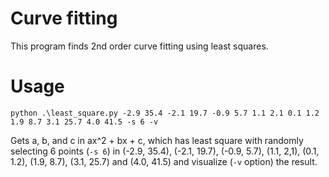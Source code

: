 # Curve fitting

This program finds 2nd order curve fitting using least squares.

# Usage

```
python .\least_square.py -2.9 35.4 -2.1 19.7 -0.9 5.7 1.1 2.1 0.1 1.2 1.9 8.7 3.1 25.7 4.0 41.5 -s 6 -v
```
Gets a, b, and c in ax^2 + bx + c, which has least square with randomly selecting 6 points (`-s 6`) in
(-2.9, 35.4), (-2.1, 19.7), (-0.9, 5.7), (1.1, 2,1), (0.1, 1.2), (1.9, 8.7),
(3.1, 25.7) and (4.0, 41.5) and visualize (`-v` option) the result.
